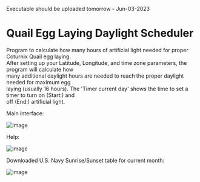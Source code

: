 Executable should be uploaded tomorrow - Jun-03-2023

# Quail Egg Laying Daylight Scheduler
Program to calculate how many hours of artificial light needed for proper Coturnix Quail egg laying.<BR>
After setting up your Latitude, Longitude, and time zone parameters, the program will calculate how<BR>
many additional daylight hours are needed to reach the proper daylight needed for maximum egg<BR>
laying (usually 16 hours).  The 'Timer current day' shows the time to set a timer to turn on (Start:) and<BR>
off (End:) artificial light.

Main interface:
  
![image](https://github.com/inwtx/QuailEggDaylightScheduler/assets/32821617/c71cd03e-e8d3-4e2e-b866-29249aed1d42)

  
Help:
  
![image](https://github.com/inwtx/QuailEggDaylightScheduler/assets/32821617/3c9bec67-c023-481c-a726-2608eee380ee)
  
  
Downloaded U.S. Navy Sunrise/Sunset table for current month:
  
![image](https://github.com/inwtx/QuailEggDaylightScheduler/assets/32821617/d4aec029-a17f-4879-a30b-7013754c52fc)
  

